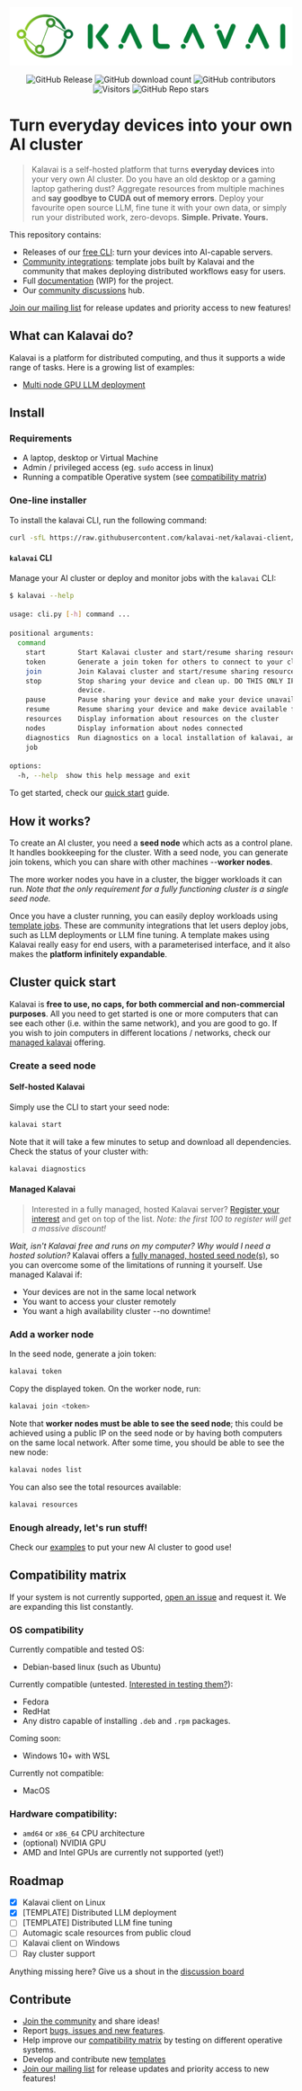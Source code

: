 ![alt text](docs/docs/assets/icons/logo_no_background.png)

<div align="center">

![GitHub Release](https://img.shields.io/github/v/release/kalavai-net/kalavai-client) ![GitHub download count](https://img.shields.io/github/downloads/kalavai-net/kalavai-client/total
) ![GitHub contributors](https://img.shields.io/github/contributors/kalavai-net/kalavai-client)
 ![Visitors](https://api.visitorbadge.io/api/visitors?path=kalavai-net%2Fkalavai-client&countColor=%23263759&style=flat) ![GitHub Repo stars](https://img.shields.io/github/stars/kalavai-net/kalavai-client)

</div>

# Turn everyday devices into your own AI cluster

> Kalavai is a self-hosted platform that turns **everyday devices** into your very own AI cluster. Do you have an old desktop or a gaming laptop gathering dust? Aggregate resources from multiple machines and **say goodbye to CUDA out of memory errors**. Deploy your favourite open source LLM, fine tune it with your own data, or simply run your distributed work, zero-devops. **Simple. Private. Yours.**

This repository contains:
- Releases of our [free CLI](#install): turn your devices into AI-capable servers.
- [Community integrations](templates/README.md): template jobs built by Kalavai and the community that makes deploying distributed workflows easy for users.
- Full [documentation](https://kalavai-net.github.io/kalavai-client/) (WIP) for the project.
- Our [community discussions](https://github.com/kalavai-net/kalavai-client/discussions) hub.

[Join our mailing list](http://eepurl.com/iC89hk) for release updates and priority access to new features!

## What can Kalavai do?

Kalavai is a platform for distributed computing, and thus it supports a wide range of tasks. Here is a growing list of examples:
- [Multi node GPU LLM deployment](examples/multinode_gpu_vllm.md)


## Install

### Requirements

- A laptop, desktop or Virtual Machine
- Admin / privileged access (eg. `sudo` access in linux)
- Running a compatible Operative system (see [compatibility matrix](#compatibility-matrix))


### One-line installer

To install the kalavai CLI, run the following command:

```bash
curl -sfL https://raw.githubusercontent.com/kalavai-net/kalavai-client/main/installer/install_client.sh | bash -
```

#### `kalavai` CLI

Manage your AI cluster or deploy and monitor jobs with the `kalavai` CLI:

```bash
$ kalavai --help

usage: cli.py [-h] command ...

positional arguments:
  command
    start        Start Kalavai cluster and start/resume sharing resources.
    token        Generate a join token for others to connect to your cluster
    join         Join Kalavai cluster and start/resume sharing resources.
    stop         Stop sharing your device and clean up. DO THIS ONLY IF YOU WANT TO REMOVE KALAVAI-CLIENT from your
                 device.
    pause        Pause sharing your device and make your device unavailable for kalavai scheduling.
    resume       Resume sharing your device and make device available for kalavai scheduling.
    resources    Display information about resources on the cluster
    nodes        Display information about nodes connected
    diagnostics  Run diagnostics on a local installation of kalavai, and stores in log file
    job

options:
  -h, --help  show this help message and exit
```

To get started, check our [quick start](#quick-start) guide.


## How it works?

To create an AI cluster, you need a **seed node** which acts as a control plane. It handles bookkeeping for the cluster. With a seed node, you can generate join tokens, which you can share with other machines --**worker nodes**.

The more worker nodes you have in a cluster, the bigger workloads it can run. _Note that the only requirement for a fully functioning cluster is a single seed node._

Once you have a cluster running, you can easily deploy workloads using [template jobs](templates/README.md). These are community integrations that let users deploy jobs, such as LLM deployments or LLM fine tuning. A template makes using Kalavai really easy for end users, with a parameterised interface, and it also makes the **platform infinitely expandable**.

## Cluster quick start

Kalavai is **free to use, no caps, for both commercial and non-commercial purposes**. All you need to get started is one or more computers that can see each other (i.e. within the same network), and you are good to go. If you wish to join computers in different locations / networks, check our [managed kalavai](#managed-kalavai) offering.

### Create a seed node

#### Self-hosted Kalavai

Simply use the CLI to start your seed node:

```bash
kalavai start
```

Note that it will take a few minutes to setup and download all dependencies. Check the status of your cluster with:

```bash
kalavai diagnostics
```


#### Managed Kalavai

> Interested in a fully managed, hosted Kalavai server? [Register your interest](http://eepurl.com/iC89hk) and get on top of the list. _Note: the first 100 to register will get a massive discount!_

_Wait, isn't Kalavai free and runs on my computer? Why would I need a hosted solution?_ Kalavai offers a <ins>fully managed, hosted seed node(s)</ins>, so you can overcome some of the limitations of running it yourself. Use managed Kalavai if:
- Your devices are not in the same local network
- You want to access your cluster remotely
- You want a high availability cluster --no downtime!


### Add a worker node

In the seed node, generate a join token:
```bash
kalavai token
```

Copy the displayed token. On the worker node, run:

```bash
kalavai join <token>
```

Note that **worker nodes must be able to see the seed node**; this could be achieved using a public IP on the seed node or by having both computers on the same local network. After some time, you should be able to see the new node:

```bash
kalavai nodes list
```

You can also see the total resources available:

```bash
kalavai resources
```

### Enough already, let's run stuff!

Check our [examples](examples/) to put your new AI cluster to good use!


## Compatibility matrix

If your system is not currently supported, [open an issue](https://github.com/kalavai-net/kalavai-client/issues) and request it. We are expanding this list constantly.

### OS compatibility

Currently compatible and tested OS:
- Debian-based linux (such as Ubuntu)

Currently compatible (untested. [Interested in testing them?](mailto:info@kalavai.net)):
- Fedora
- RedHat
- Any distro capable of installing `.deb` and `.rpm` packages.

Coming soon:
- Windows 10+ with WSL

Currently not compatible:
- MacOS

### Hardware compatibility:
- `amd64` or `x86_64` CPU architecture
- (optional) NVIDIA GPU
- AMD and Intel GPUs are currently not supported (yet!)

## Roadmap

- [x] Kalavai client on Linux
- [x] [TEMPLATE] Distributed LLM deployment
- [ ] [TEMPLATE] Distributed LLM fine tuning
- [ ] Automagic scale resources from public cloud
- [ ] Kalavai client on Windows
- [ ] Ray cluster support

Anything missing here? Give us a shout in the [discussion board](https://github.com/kalavai-net/kalavai-client/discussions)


## Contribute

- [Join the community](https://github.com/kalavai-net/kalavai-client/) and share ideas!
- Report [bugs, issues and new features](https://github.com/kalavai-net/kalavai-client/issues).
- Help improve our [compatibility matrix](#compatibility-matrix) by testing on different operative systems.
- Develop and contribute new [templates](templates/README.md)
- [Join our mailing list](http://eepurl.com/iC89hk) for release updates and priority access to new features!
